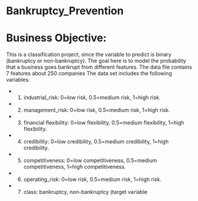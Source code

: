 # Bankruptcy_Prevention

# Business Objective:
This is a classification project, since the variable to predict is binary (bankruptcy or non-bankruptcy). The goal here is to model the probability that a business goes bankrupt from different features.
The data file contains 7 features about 250 companies
The data set includes the following variables:
- 1.	industrial_risk: 0=low risk, 0.5=medium risk, 1=high risk.
- 2.	management_risk: 0=low risk, 0.5=medium risk, 1=high risk.
- 3.	financial flexibility: 0=low flexibility, 0.5=medium flexibility, 1=high flexibility.
- 4.	credibility: 0=low credibility, 0.5=medium credibility, 1=high credibility.
- 5.	competitiveness: 0=low competitiveness, 0.5=medium competitiveness, 1=high competitiveness.
- 6.	operating_risk: 0=low risk, 0.5=medium risk, 1=high risk.
- 7.	class: bankruptcy, non-bankruptcy (target variable

